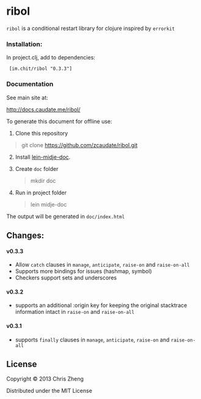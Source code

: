 # ribol

`ribol` is a conditional restart library for clojure inspired by `errorkit`

### Installation:

In project.clj, add to dependencies:

     [im.chit/ribol "0.3.3"]

### Documentation

See main site at:

http://docs.caudate.me/ribol/

To generate this document for offline use: 

  1. Clone this repository

   > git clone https://github.com/zcaudate/ribol.git

  2. Install [lein-midje-doc](http://docs.caudate.me/lein-midje-doc). 
  
  3. Create `doc` folder
      > mkdir doc

  4. Run in project folder
  
      > lein midje-doc

The output will be generated in `doc/index.html`


## Changes:

#### v0.3.3
- Allow `catch` clauses in `manage`, `anticipate`, `raise-on` and `raise-on-all`
- Supports more bindings for issues (hashmap, symbol)
- Checkers support sets and underscores

#### v0.3.2
- supports an additional :origin key for keeping the original stacktrace information intact in `raise-on` and `raise-on-all`

#### v0.3.1
- supports `finally` clauses in `manage`, `anticipate`, `raise-on` and `raise-on-all`


## License

Copyright © 2013 Chris Zheng

Distributed under the MIT License

